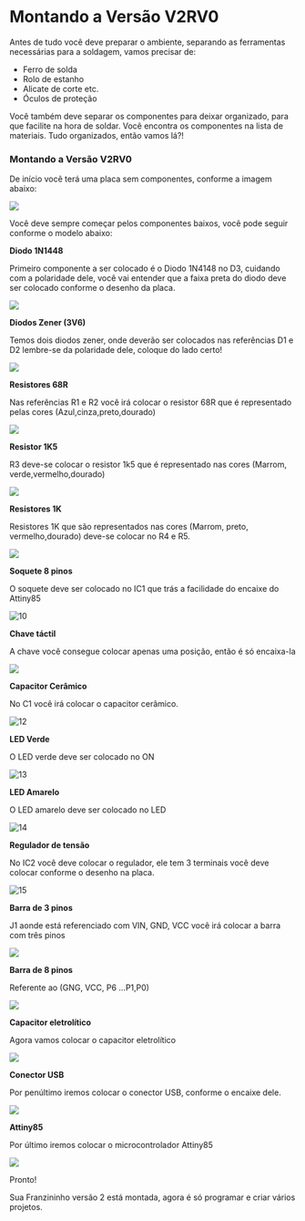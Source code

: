 # Montando a Versão V2RV0

Antes de tudo você deve preparar o ambiente, separando as ferramentas necessárias para a soldagem, vamos precisar de:

* Ferro de solda
* Rolo de estanho
* Alicate de corte etc.
* Óculos de proteção

Você também deve separar os componentes para deixar organizado, para que facilite na hora de soldar. Você encontra os componentes na lista de materiais. Tudo organizados, então vamos lá?!



### **Montando a Versão V2RV0** 

De início você terá uma placa sem componentes, conforme a imagem abaixo:

![](../../.gitbook/assets/montagem-v2-01.png)

Você deve sempre começar pelos componentes baixos, você pode seguir conforme o modelo abaixo:

**Diodo 1N1448**

Primeiro componente a ser colocado é o Diodo 1N4148 no D3, cuidando com a polaridade dele, você vai entender que a faixa preta do diodo deve ser colocado conforme o desenho da placa.

![](../../.gitbook/assets/montagem-v2-02.png)

 **Diodos Zener \(3V6\)**

Temos dois diodos zener, onde deverão ser colocados nas referências D1 e D2 lembre-se da polaridade dele, coloque do lado certo!

![](../../.gitbook/assets/montagem-v2-04.png)

**Resistores 68R**

Nas referências R1 e R2 você irá colocar o resistor 68R que é representado pelas cores \(Azul,cinza,preto,dourado\)

![](../../.gitbook/assets/montagem-v2-06.png)

**Resistor 1K5**

R3 deve-se colocar o resistor 1k5 que é representado nas cores \(Marrom, verde,vermelho,dourado\)

![](../../.gitbook/assets/montagem-v2-07.png)

 **Resistores 1K**

Resistores 1K que são representados nas cores \(Marrom, preto, vermelho,dourado\) deve-se colocar no R4 e R5.

![](../../.gitbook/assets/montagem-v2-09.png)

**Soquete 8 pinos**

O soquete deve ser colocado no IC1 que trás a facilidade do encaixe do Attiny85

![10](../../.gitbook/assets/montagem-v2-10.png)

**Chave táctil**

A chave você consegue colocar apenas uma posição, então é só encaixa-la

![](../../.gitbook/assets/montagem-v2-11.png)

**Capacitor Cerâmico**

No C1 você irá colocar o capacitor cerâmico.

![12](../../.gitbook/assets/montagem-v2-12.png)

**LED Verde**

O LED verde deve ser colocado no ON

![13](../../.gitbook/assets/montagem-v2-13.png)

**LED Amarelo**

O LED amarelo deve ser colocado no LED

![14](../../.gitbook/assets/montagem-v2-14.png)

**Regulador de tensão**

No IC2 você deve colocar o regulador, ele tem 3 terminais você deve colocar conforme o desenho na placa.

![15](../../.gitbook/assets/montagem-v2-15.png)

**Barra de 3 pinos**

J1 aonde está referenciado com VIN, GND, VCC você irá colocar a barra com três pinos

![](../../.gitbook/assets/16.png)

**Barra de 8 pinos**

Referente ao \(GNG, VCC, P6 ...P1,P0\)

![](../../.gitbook/assets/montagem-v2-17.png)

**Capacitor eletrolítico**

Agora  vamos colocar o capacitor eletrolítico

![](../../.gitbook/assets/montagem-v2-18.png)

**Conector USB**

Por penúltimo iremos colocar o conector USB, conforme o encaixe dele.

![](../../.gitbook/assets/montagem-v2-19.png)

**Attiny85**

Por último iremos colocar o microcontrolador Attiny85

![](../../.gitbook/assets/montagem-v2-20.png)

Pronto!

Sua Franzininho versão 2 está montada, agora é só programar e criar vários projetos.

